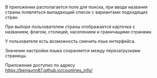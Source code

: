 В приложении располагается поле для поиска, при вводе названия страны
появляться выпадающий список с вариантами подходящих
стран.

При выборе пользователем страны отображается карточка с
названием, флагом, столицей, населением и граничащими странами.

У пользователя есть возможность сменить
язык интерфейса.

Значение настройки языка сохраняется между перезагрузками
страницы.

Приложение доступно по адресу https://bengunn87.github.io/countries_info/